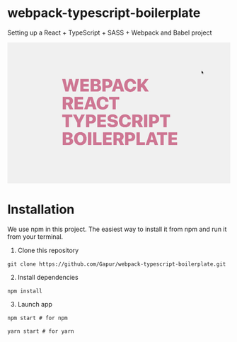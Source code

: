# webpack-typescript-boilerplate

Setting up a React + TypeScript + SASS + Webpack and Babel project

![webpack-typescript-boilerplate](/src/example.gif)

# Installation
We use npm in this project. The easiest way to install it from npm and run it from your terminal.

1. Clone this repository
```
git clone https://github.com/Gapur/webpack-typescript-boilerplate.git
```
2. Install dependencies
```
npm install
```
3. Launch app
```
npm start # for npm
```
```
yarn start # for yarn
```
